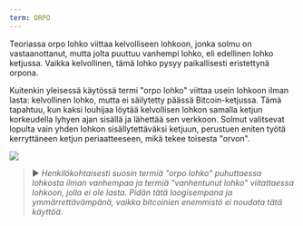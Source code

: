 ```yaml
---
term: ORPO
---
```


Teoriassa orpo lohko viittaa kelvolliseen lohkoon, jonka solmu on vastaanottanut, mutta jolta puuttuu vanhempi lohko, eli edellinen lohko ketjussa. Vaikka kelvollinen, tämä lohko pysyy paikallisesti eristettynä orpona.

Kuitenkin yleisessä käytössä termi "orpo lohko" viittaa usein lohkoon ilman lasta: kelvollinen lohko, mutta ei säilytetty päässä Bitcoin-ketjussa. Tämä tapahtuu, kun kaksi louhijaa löytää kelvollisen lohkon samalla ketjun korkeudella lyhyen ajan sisällä ja lähettää sen verkkoon. Solmut valitsevat lopulta vain yhden lohkon sisällytettäväksi ketjuun, perustuen eniten työtä kerryttäneen ketjun periaatteeseen, mikä tekee toisesta "orvon".

![](../../dictionnaire/assets/9.png)

> ► *Henkilökohtaisesti suosin termiä "orpo lohko" puhuttaessa lohkosta ilman vanhempaa ja termiä "vanhentunut lohko" viitattaessa lohkoon, jolla ei ole lasta. Pidän tätä loogisempana ja ymmärrettävämpänä, vaikka bitcoinien enemmistö ei noudata tätä käyttöä.*